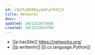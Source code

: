 ```yaml
---
id: i3pt5j8b89yyaeblp7kk2jt
title: Networkx
desc: ''
updated: 1651252075088
created: 1651252054708
---
```



- [[p.hasSite]] https://networkx.org/
- [[p.writtenIn]] [[t.cs.language.Python]]
